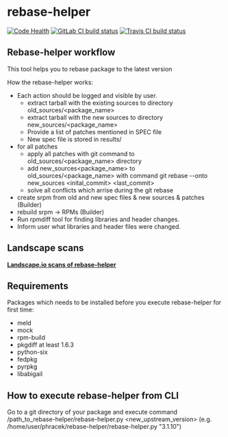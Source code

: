 # rebase-helper

[![Code Health](https://landscape.io/github/phracek/rebase-helper/master/landscape.svg?style=flat)](https://landscape.io/github/phracek/rebase-helper/master) [![GitLab CI build status](https://gitlab.com/rebase-helper/rebase-helper/badges/master/build.svg)](https://gitlab.com/rebase-helper/rebase-helper/commits/master) [![Travis CI build status](https://travis-ci.org/phracek/rebase-helper.svg?branch=master)](https://travis-ci.org/phracek/rebase-helper)

## Rebase-helper workflow

This tool helps you to rebase package to the latest version

How the rebase-helper works:
- Each action should be logged and visible by user.
    - extract tarball with the existing sources to directory old_sources/<package_name>
    - extract tarball with the new sources to directory new_sources/<package_name>
    - Provide a list of patches mentioned in SPEC file
    - New spec file is stored in results/
- for all patches
    - apply all patches with git command to old_sources/<package_name> directory
    - add new_sources<package_name> to old_sources/<package_name> 
        with command git rebase --onto new_sources <inital_commit> <last_commit>
    - solve all conflicts which arrise during the git rebase
- create srpm from old and new spec files & new sources & patches (Builder)
- rebuild srpm -> RPMs (Builder)
- Run rpmdiff tool for finding libraries and header changes.
- Inform user what libraries and header files were changed.

## Landscape scans

[**Landscape.io scans of rebase-helper**](https://landscape.io/github/phracek/rebase-helper/)

## Requirements

Packages which needs to be installed before you execute rebase-helper for first time:
- meld
- mock
- rpm-build
- pkgdiff at least 1.6.3
- python-six
- fedpkg
- pyrpkg
- libabigail

## How to execute rebase-helper from CLI

Go to a git directory of your package and execute command /path_to_rebase-helper/rebase-helper.py <new_upstream_version> (e.g. /home/user/phracek/rebase-helper/rebase-helper.py "3.1.10")
